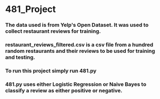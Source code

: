 # 481_Project
### The data used is from Yelp's Open Dataset. It was used to collect restaurant reviews for training.
### restaurant_reviews_filtered.csv is a csv file from a hundred random restaurants and their reviews to be used for training and testing.
### To run this project simply run 481.py
### 481.py uses either Logistic Regression or Naive Bayes to classify a review as either positive or negative.
